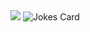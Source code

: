 <img src="https://github-readme-stats.vercel.app/api/top-langs/?username=dave-forbes"/>

<img src="https://readme-jokes.vercel.app/api" alt="Jokes Card" />
